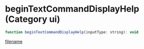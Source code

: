 # beginTextCommandDisplayHelp (Category ui)

```js
function beginTextCommandDisplayHelp(inputType: string): void
```

[filename](beginTextCommandDisplayHelp_m.md ':include')